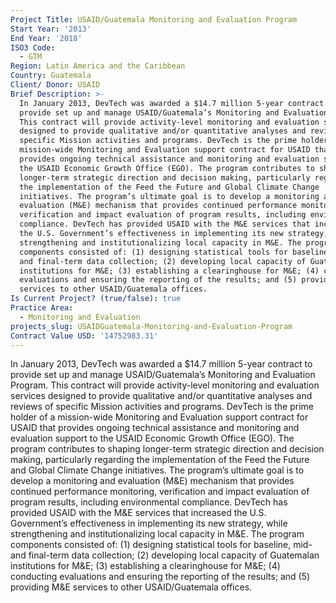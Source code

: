 ```yaml
---
Project Title: USAID/Guatemala Monitoring and Evaluation Program
Start Year: '2013'
End Year: '2018'
ISO3 Code:
  - GTM
Region: Latin America and the Caribbean
Country: Guatemala
Client/ Donor: USAID
Brief Description: >-
  In January 2013, DevTech was awarded a $14.7 million 5-year contract to
  provide set up and manage USAID/Guatemala’s Monitoring and Evaluation Program.
  This contract will provide activity-level monitoring and evaluation services
  designed to provide qualitative and/or quantitative analyses and reviews of
  specific Mission activities and programs. DevTech is the prime holder of a
  mission-wide Monitoring and Evaluation support contract for USAID that
  provides ongoing technical assistance and monitoring and evaluation support to
  the USAID Economic Growth Office (EGO). The program contributes to shaping
  longer-term strategic direction and decision making, particularly regarding
  the implementation of the Feed the Future and Global Climate Change
  initiatives. The program’s ultimate goal is to develop a monitoring and
  evaluation (M&E) mechanism that provides continued performance monitoring,
  verification and impact evaluation of program results, including environmental
  compliance. DevTech has provided USAID with the M&E services that increased
  the U.S. Government’s effectiveness in implementing its new strategy, while
  strengthening and institutionalizing local capacity in M&E. The program
  components consisted of: (1) designing statistical tools for baseline, mid-
  and final-term data collection; (2) developing local capacity of Guatemalan
  institutions for M&E; (3) establishing a clearinghouse for M&E; (4) conducting
  evaluations and ensuring the reporting of the results; and (5) providing M&E
  services to other USAID/Guatemala offices.
Is Current Project? (true/false): true
Practice Area:
  - Monitoring and Evaluation
projects_slug: USAIDGuatemala-Monitoring-and-Evaluation-Program
Contract Value USD: '14752983.31'
---
```

In January 2013, DevTech was awarded a $14.7 million 5-year contract to provide set up and manage USAID/Guatemala’s Monitoring and Evaluation Program. This contract will provide activity-level monitoring and evaluation services designed to provide qualitative and/or quantitative analyses and reviews of specific Mission activities and programs. DevTech is the prime holder of a mission-wide Monitoring and Evaluation support contract for USAID that provides ongoing technical assistance and monitoring and evaluation support to the USAID Economic Growth Office (EGO). The program contributes to shaping longer-term strategic direction and decision making, particularly regarding the implementation of the Feed the Future and Global Climate Change initiatives. The program’s ultimate goal is to develop a monitoring and evaluation (M&E) mechanism that provides continued performance monitoring, verification and impact evaluation of program results, including environmental compliance. DevTech has provided USAID with the M&E services that increased the U.S. Government’s effectiveness in implementing its new strategy, while strengthening and institutionalizing local capacity in M&E. The program components consisted of: (1) designing statistical tools for baseline, mid- and final-term data collection; (2) developing local capacity of Guatemalan institutions for M&E; (3) establishing a clearinghouse for M&E; (4) conducting evaluations and ensuring the reporting of the results; and (5) providing M&E services to other USAID/Guatemala offices.